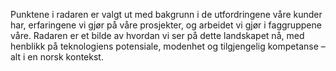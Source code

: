 Punktene i radaren er valgt ut med bakgrunn i de utfordringene våre kunder har, erfaringene vi gjør på våre prosjekter, og arbeidet vi gjør i faggruppene våre. Radaren er et bilde av hvordan vi ser på dette landskapet nå, med henblikk på teknologiens potensiale, modenhet og tilgjengelig kompetanse – alt i en norsk kontekst.